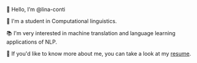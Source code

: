 👋 Hello, I’m @lina-conti

:seedling: I'm a student in Computational linguistics.

:books: I'm very interested in machine translation and language learning applications of NLP.

:scroll: If you'd like to know more about me, you can take a look at my [resume](https://github.com/lina-conti/lina-conti/blob/main/Resume_Lina_Conti.pdf). 
